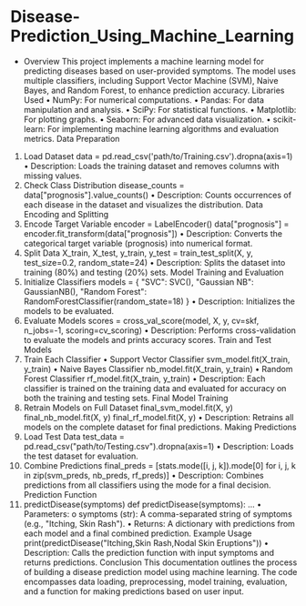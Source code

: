 # Disease-Prediction_Using_Machine_Learning
* Overview
This project implements a machine learning model for predicting diseases based on user-provided symptoms. The model uses multiple classifiers, including Support Vector Machine (SVM), Naive Bayes, and Random Forest, to enhance prediction accuracy.
Libraries Used
•	NumPy: For numerical computations.
•	Pandas: For data manipulation and analysis.
•	SciPy: For statistical functions.
•	Matplotlib: For plotting graphs.
•	Seaborn: For advanced data visualization.
•	scikit-learn: For implementing machine learning algorithms and evaluation metrics.
Data Preparation
1. Load Dataset
data = pd.read_csv('path/to/Training.csv').dropna(axis=1)
•	Description: Loads the training dataset and removes columns with missing values.
2. Check Class Distribution
disease_counts = data["prognosis"].value_counts()
•	Description: Counts occurrences of each disease in the dataset and visualizes the distribution.
Data Encoding and Splitting
3. Encode Target Variable
encoder = LabelEncoder()
data["prognosis"] = encoder.fit_transform(data["prognosis"])
•	Description: Converts the categorical target variable (prognosis) into numerical format.
4. Split Data
X_train, X_test, y_train, y_test = train_test_split(X, y, test_size=0.2, random_state=24)
•	Description: Splits the dataset into training (80%) and testing (20%) sets.
Model Training and Evaluation
5. Initialize Classifiers
models = {
    "SVC": SVC(),
    "Gaussian NB": GaussianNB(),
    "Random Forest": RandomForestClassifier(random_state=18)
}
•	Description: Initializes the models to be evaluated.
6. Evaluate Models
scores = cross_val_score(model, X, y, cv=skf, n_jobs=-1, scoring=cv_scoring)
•	Description: Performs cross-validation to evaluate the models and prints accuracy scores.
Train and Test Models
7. Train Each Classifier
•	Support Vector Classifier
svm_model.fit(X_train, y_train)
•	Naive Bayes Classifier
nb_model.fit(X_train, y_train)
•	Random Forest Classifier
rf_model.fit(X_train, y_train)
•	Description: Each classifier is trained on the training data and evaluated for accuracy on both the training and testing sets.
Final Model Training
8. Retrain Models on Full Dataset
final_svm_model.fit(X, y)
final_nb_model.fit(X, y)
final_rf_model.fit(X, y)
•	Description: Retrains all models on the complete dataset for final predictions.
Making Predictions
9. Load Test Data
test_data = pd.read_csv("path/to/Testing.csv").dropna(axis=1)
•	Description: Loads the test dataset for evaluation.
10. Combine Predictions
final_preds = [stats.mode([i, j, k]).mode[0] for i, j, k in zip(svm_preds, nb_preds, rf_preds)]
•	Description: Combines predictions from all classifiers using the mode for a final decision.
Prediction Function
11. predictDisease(symptoms)
def predictDisease(symptoms):
    ...
•	Parameters:
o	symptoms (str): A comma-separated string of symptoms (e.g., "Itching, Skin Rash").
•	Returns: A dictionary with predictions from each model and a final combined prediction.
Example Usage
print(predictDisease("Itching,Skin Rash,Nodal Skin Eruptions"))
•	Description: Calls the prediction function with input symptoms and returns predictions.
Conclusion
This documentation outlines the process of building a disease prediction model using machine learning. The code encompasses data loading, preprocessing, model training, evaluation, and a function for making predictions based on user input.


